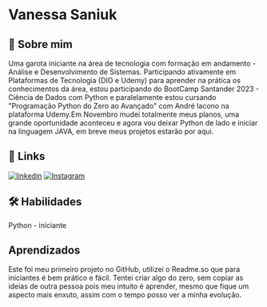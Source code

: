 # Vanessa Saniuk


## 📖 Sobre mim
Uma garota iniciante na área de tecnologia com formação em andamento - Análise e Desenvolvimento de Sistemas. Participando ativamente em Plataformas de Tecnologia (DIO e Udemy) para aprender na prática os conhecimentos da área, estou participando do BootCamp Santander 2023 - Ciência de Dados com Python e paralelamente estou cursando "Programação Python do Zero ao Avançado" com André Iacono na plataforma Udemy.Em Novembro mudei totalmente meus planos, uma grande oportunidade aconteceu e agora vou deixar Python de lado e iniciar na linguagem JAVA, em breve meus projetos estarão por aqui.



## 🔗 Links

[![linkedin](https://img.shields.io/badge/linkedin-0A66C2?style=for-the-badge&logo=linkedin&logoColor=white)](https://www.linkedin.com/in/vanessa-de-lima-1752a98a)
[![Instagram](https://img.shields.io/badge/Instagram-000?style=for-the-badge&logo=instagram)](https://www.instagram.com/vanessasaniuk/)


## 🛠 Habilidades
Python - iniciante


## Aprendizados

Este foi meu primeiro projeto no GitHub, utilizei o Readme.so que para iniciantes é bem prático e fácil. Tentei criar algo do zero, sem copiar as ideias de outra pessoa pois meu intuito é aprender, mesmo que fique um aspecto mais enxuto, assim com o tempo posso ver a minha evolução.
